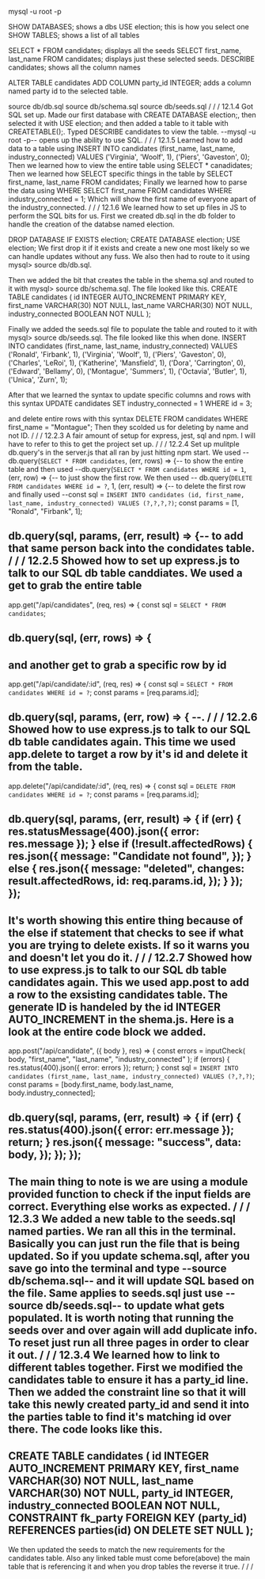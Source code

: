 mysql -u root -p

SHOW DATABASES; shows a dbs
USE election; this is how you select one
SHOW TABLES; shows a list of all tables

SELECT \* FROM candidates; displays all the seeds
SELECT first_name, last_name FROM candidates; displays just these selected seeds.
DESCRIBE candidates; shows all the column names

ALTER TABLE candidates ADD COLUMN party_id INTEGER; adds a column named party id to the selected table.

source db/db.sql
source db/schema.sql
source db/seeds.sql
/
/
/
12.1.4 Got SQL set up. Made our first database with CREATE DATABASE election;, then selected it with USE election; and then added a table to it table with CREATETABLE();. Typed DESCRIBE candidates to view the table. --mysql -u root -p-- opens up the ability to use SQL.
/
/
/
12.1.5 Learned how to add data to a table using
INSERT INTO candidates (first_name, last_name, industry_connected)
VALUES
('Virginia', 'Woolf', 1),
('Piers', 'Gaveston', 0);
Then we learned how to view the entire table using SELECT \* canadidates;
Then we learned how SELECT specific things in the table by
SELECT first_name, last_name FROM candidates;
Finally we learned how to parse the data using WHERE
SELECT first_name
FROM candidates
WHERE industry_connected = 1;
Which will show the first name of everyone apart of the industry_connected.
/
/
/
12.1.6 We learned how to set up files in JS to perform the SQL bits for us. First we created db.sql in the db folder to handle the creation of the databse named election.

DROP DATABASE IF EXISTS election;
CREATE DATABASE election;
USE election;
We first drop it if it exists and create a new one most likely so we can handle updates without any fuss. We also then had to route to it using mysql> source db/db.sql.

Then we added the bit that creates the table in the shema.sql and routed to it with mysql> source db/schema.sql. The file looked like this.
CREATE TABLE candidates (
id INTEGER AUTO_INCREMENT PRIMARY KEY,
first_name VARCHAR(30) NOT NULL,
last_name VARCHAR(30) NOT NULL,
industry_connected BOOLEAN NOT NULL
);

Finally we added the seeds.sql file to populate the table and routed to it with mysql> source db/seeds.sql. The file looked like this when done.
INSERT INTO candidates (first_name, last_name, industry_connected)
VALUES
('Ronald', 'Firbank', 1),
('Virginia', 'Woolf', 1),
('Piers', 'Gaveston', 0),
('Charles', 'LeRoi', 1),
('Katherine', 'Mansfield', 1),
('Dora', 'Carrington', 0),
('Edward', 'Bellamy', 0),
('Montague', 'Summers', 1),
('Octavia', 'Butler', 1),
('Unica', 'Zurn', 1);

After that we learned the syntax to update specific columns and rows with this syntax
UPDATE candidates
SET industry_connected = 1
WHERE id = 3;

and delete entire rows with this syntax
DELETE FROM candidates
WHERE first_name = "Montague";
Then they scolded us for deleting by name and not ID.
/
/
/
12.2.3 A fair amount of setup for express, jest, sql and npm. I will have to refer to this to get the project set up.
/
/
/
12.2.4 Set up mulitple db.query's in the server.js that all ran by just hitting npm start. We used --db.query(`SELECT * FROM candidates`, (err, rows) => {-- to show the entire table and then used --db.query(`SELECT * FROM candidates WHERE id = 1`, (err, row) => {-- to just show the first row. We then used -- db.query(`DELETE FROM candidates WHERE id = ?`, 1, (err, result) => {-- to delete the first row and finally used --const sql = `INSERT INTO candidates (id, first_name, last_name, industry_connected) VALUES (?,?,?,?)`;
const params = [1, "Ronald", "Firbank", 1];

db.query(sql, params, (err, result) => {-- to add that same person back into the condidates table.
/
/
/
12.2.5 Showed how to set up express.js to talk to our SQL db table canddiates. We used a get to grab the entire table
--
app.get("/api/candidates", (req, res) => {
const sql = `SELECT * FROM candidates`;

## db.query(sql, (err, rows) => {

## and another get to grab a specific row by id

app.get("/api/candidate/:id", (req, res) => {
const sql = `SELECT * FROM candidates WHERE id = ?`;
const params = [req.params.id];

db.query(sql, params, (err, row) => {
--.
/
/
/
12.2.6 Showed how to use express.js to talk to our SQL db table candidates again. This time we used app.delete to target a row by it's id and delete it from the table.
--
app.delete("/api/candidate/:id", (req, res) => {
const sql = `DELETE FROM candidates WHERE id = ?`;
const params = [req.params.id];

db.query(sql, params, (err, result) => {
if (err) {
res.statusMessage(400).json({ error: res.message });
} else if (!result.affectedRows) {
res.json({
message: "Candidate not found",
});
} else {
res.json({
message: "deleted",
changes: result.affectedRows,
id: req.params.id,
});
}
});
});
--
It's worth showing this entire thing because of the else if statement that checks to see if what you are trying to delete exists. If so it warns you and doesn't let you do it.
/
/
/
12.2.7 Showed how to use express.js to talk to our SQL db table candidates again. This we used app.post to add a row to the exsisting candidates table. The generate ID is handeled by the id INTEGER AUTO_INCREMENT in the shema.js. Here is a look at the entire code block we added.  
--
app.post("/api/candidate", ({ body }, res) => {
const errors = inputCheck(
body,
"first_name",
"last_name",
"industry_connected"
);
if (errors) {
res.status(400).json({ error: errors });
return;
}
const sql = `INSERT INTO candidates (first_name, last_name, industry_connected) VALUES (?,?,?)`;
const params = [body.first_name, body.last_name, body.industry_connected];

db.query(sql, params, (err, result) => {
if (err) {
res.status(400).json({ error: err.message });
return;
}
res.json({
message: "success",
data: body,
});
});
});
--
The main thing to note is we are using a module provided function to check if the input fields are correct. Everything else works as expected.
/
/
/
12.3.3 We added a new table to the seeds.sql named parties. We ran all this in the terminal. Basically you can just run the file that is being updated. So if you update schema.sql, after you save go into the terminal and type --source db/schema.sql-- and it will update SQL based on the file. Same applies to seeds.sql just use --source db/seeds.sql-- to update what gets populated. It is worth noting that running the seeds over and over again will add duplicate info. To reset just run all three pages in order to clear it out.
/
/
/
12.3.4 We learned how to link to different tables together. First we modified the candidates table to ensure it has a party_id line. Then we added the constraint line so that it will take this newly created party_id and send it into the parties table to find it's matching id over there. The code looks like this.
--
CREATE TABLE candidates (
id INTEGER AUTO_INCREMENT PRIMARY KEY,
first_name VARCHAR(30) NOT NULL,
last_name VARCHAR(30) NOT NULL,
party_id INTEGER,
industry_connected BOOLEAN NOT NULL,
CONSTRAINT fk_party FOREIGN KEY (party_id) REFERENCES parties(id) ON DELETE SET NULL
);
--
We then updated the seeds to match the new requirements for the candidates table. Also any linked table must come before(above) the main table that is referencing it and when you drop tables the reverse it true.
/
/
/
